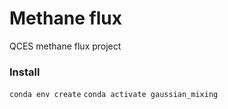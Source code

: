 # Methane flux
QCES methane flux project

### Install

`conda env create`
`conda activate gaussian_mixing`
